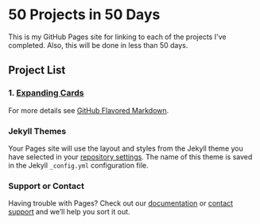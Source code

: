 # 50 Projects in 50 Days

This is my GitHub Pages site for linking to each of the projects I've completed. Also, this will be done in less than 50 days.

## Project List

### 1. [Expanding Cards](./projects/01_expanding_cards/index.html)

For more details see [GitHub Flavored Markdown](https://guides.github.com/features/mastering-markdown/).

### Jekyll Themes

Your Pages site will use the layout and styles from the Jekyll theme you have selected in your [repository settings](https://github.com/weebs11/50-in-50/settings). The name of this theme is saved in the Jekyll `_config.yml` configuration file.

### Support or Contact

Having trouble with Pages? Check out our [documentation](https://docs.github.com/categories/github-pages-basics/) or [contact support](https://support.github.com/contact) and we’ll help you sort it out.
